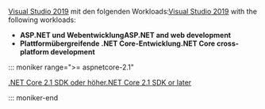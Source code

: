 <span data-ttu-id="ea6cc-101">[Visual Studio 2019](https://visualstudio.microsoft.com/downloads/?utm_medium=microsoft&utm_source=docs.microsoft.com&utm_campaign=inline+link&utm_content=download+vs2019) mit den folgenden Workloads:</span><span class="sxs-lookup"><span data-stu-id="ea6cc-101">[Visual Studio 2019](https://visualstudio.microsoft.com/downloads/?utm_medium=microsoft&utm_source=docs.microsoft.com&utm_campaign=inline+link&utm_content=download+vs2019) with the following workloads:</span></span>

* <span data-ttu-id="ea6cc-102">**ASP.NET und Webentwicklung**</span><span class="sxs-lookup"><span data-stu-id="ea6cc-102">**ASP.NET and web development**</span></span>
* <span data-ttu-id="ea6cc-103">**Plattformübergreifende .NET Core-Entwicklung**</span><span class="sxs-lookup"><span data-stu-id="ea6cc-103">**.NET Core cross-platform development**</span></span>

::: moniker range=">= aspnetcore-2.1"

[<span data-ttu-id="ea6cc-104">.NET Core 2.1 SDK oder höher</span><span class="sxs-lookup"><span data-stu-id="ea6cc-104">.NET Core 2.1 SDK or later</span></span>](https://www.microsoft.com/net/download/windows)

::: moniker-end
